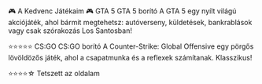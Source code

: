 🎮 A Kedvenc Játékaim 🎮
GTA 5
GTA 5 borító
A GTA 5 egy nyílt világú akciójáték, ahol bármit megtehetsz: autóverseny, küldetések, bankrablások vagy csak szórakozás Los Santosban!

⭐⭐⭐⭐⭐
CS:GO
CS:GO borító
A Counter-Strike: Global Offensive egy pörgős lövöldözős játék, ahol a csapatmunka és a reflexek számítanak. Klasszikus!

⭐⭐⭐⭐☆
Tetszett az oldalam
